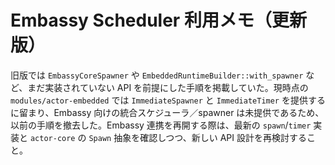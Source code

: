 # Embassy Scheduler 利用メモ（更新版）

旧版では `EmbassyCoreSpawner` や `EmbeddedRuntimeBuilder::with_spawner` など、まだ実装されていない API を前提にした手順を掲載していた。現時点の `modules/actor-embedded` では `ImmediateSpawner` と `ImmediateTimer` を提供するに留まり、Embassy 向けの統合スケジューラ／spawner は未提供であるため、以前の手順を撤去した。Embassy 連携を再開する際は、最新の `spawn`/`timer` 実装と `actor-core` の `Spawn` 抽象を確認しつつ、新しい API 設計を再検討すること。
